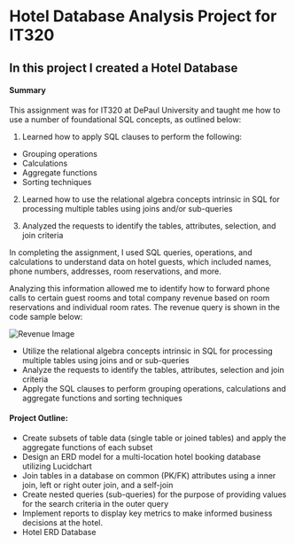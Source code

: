 # Hotel Database Analysis Project for IT320
## In this project I created a Hotel Database

#### Summary

This assignment was for IT320 at DePaul University and taught me how to use a number of foundational SQL concepts, as outlined below:

1. Learned how to apply SQL clauses to perform the following:
* Grouping operations
* Calculations
* Aggregate functions
* Sorting techniques

2. Learned how to use the relational algebra concepts intrinsic in SQL for processing multiple tables using joins and/or sub-queries

3. Analyzed the requests to identify the tables, attributes, selection, and join criteria 

In completing the assignment, I used SQL queries, operations, and calculations to understand data on hotel guests, which included names, phone numbers, addresses, room reservations, and more.

Analyzing this information allowed me to identify how to forward phone calls to certain guest rooms and total company revenue based on room reservations and individual room rates. The revenue query is shown in the code sample below:

![Revenue Image](IMG/revenue-image.pn)

- Utilize the relational algebra concepts intrinsic in SQL for processing multiple tables using joins and or sub-queries
- Analyze the requests to identify the tables, attributes, selection and join criteria 
- Apply the SQL clauses to perform grouping operations, calculations and aggregate functions and sorting techniques

#### Project Outline:
- Create subsets of table data (single table or joined tables) and apply the aggregate functions of each subset
- Design an ERD model for a multi-location hotel booking database utilizing Lucidchart
- Join tables in a database on common (PK/FK) attributes using a inner join, left or right outer join, and a self-join
- Create nested queries (sub-queries) for the purpose of providing values for the search criteria in the outer query
- Implement reports to display key metrics to make informed business decisions at the hotel. 
- Hotel ERD Database
